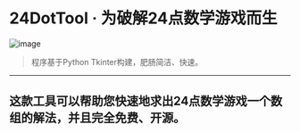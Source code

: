 # 24DotTool · 为破解24点数学游戏而生

![image](https://github.com/user-attachments/assets/9d6df3ff-3f70-42fe-8892-9db41e8f4b7b)

> 程序基于Python Tkinter构建，肥肠简洁、快速。

---

## 这款工具可以帮助您快速地求出24点数学游戏一个数组的解法，并且完全免费、开源。

